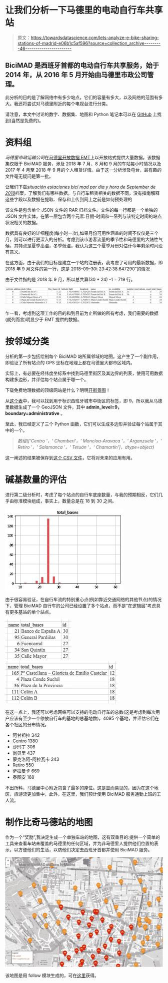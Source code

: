 # 让我们分析一下马德里的电动自行车共享站

> 原文：<https://towardsdatascience.com/lets-analyze-e-bike-sharing-stations-of-madrid-e06b1c5af596?source=collection_archive---------46----------------------->

## BiciMAD 是西班牙首都的电动自行车共享服务，始于 2014 年，从 2016 年 5 月开始由马德里市政公司管理。

此分析的目的是了解网络中有多少站点，它们的容量有多大，以及网络的范围有多大。我还将尝试对马德里附近的每个电视台进行分类。

请注意，本文中讨论的数字、数据集、地图和 Python 笔记本可以在 [GitHub](https://github.com/simboli/Analysis-of-BiciMAD) 上找到(当然是免费的)。

# 资料组

*马德里市政运输公司*在[马德里开放数据 EMT](https://opendata.emtmadrid.es/Datos-estaticos/Datos-generales-(1))上以开放格式提供大量数据。该数据集仅限于 BiciMAD 服务，涉及 2018 年 7 月、8 月和 9 月的车站每小时情况以及 2017 年 4 月至 2018 年 9 月的个人租赁详情。由于这一分析涉及电台，最有趣的文件毫无疑问是第一批。

让我们下载[*situación estaciones bici mad por día y hora de September de 2018*](https://opendata.emtmadrid.es/getattachment/8d0e5769-1fc2-4b62-ad1b-d0cc0315f3f8/Bicimad_Estacions_201809.aspx)档案，了解我们有哪些数据。与自行车租赁相关的数据不同，没有指南解释这些字段以及数据在提取、保存和上传到网上之前是如何预处理的

该文件是包含单个 JSON 文件的 RAR 归档文件。文件的每一行都是一个单独的 JSON 文件实体，在第一层包含两个元素:日期-时间和一系列与该特定时间的站点状况相关的数据。

数据具有良好的详细程度(每小时一次),如果月份可用性涵盖的时间不仅仅是三个月，则可以进行更深入的分析。考虑到该市游客流量的季节性和马德里的大陆性气候，其特点是夏季高温，冬季低温，我认为这三个夏季月份对估计今年剩余时间没有意义。

在这方面，由于我们的目标是建立一个站的注册表，我考虑了可用的最新数据，即 2018 年 9 月文件的第一行，这是 2018–09–30t 23:42:38.647290”的情况

由于文件指的是 2018 年 9 月，所以总共算(30 * 24) -1 = 719 行。

![](img/e93fd708258a842f923259d01de7e889.png)

乍一看，考虑到这项工作的目的和到目前为止所做的所有考虑，我们需要的数据(就列而言)明显少于 EMT 提供的数据。

# 按邻域分类

分析的第一步包括绘制每个 BiciMAD 站所属邻域的地图。这产生了一个副作用，即验证了所有站点的 GPS 坐标在地理上都在马德里大都市区域内。

实际上，有必要在经纬度坐标系中找到马德里街区及其边界的列表，使用可用数据构建多边形，并评估每个站点属于哪一个。

下载免费地理数据的顶级网站是什么？明明[开街景图](https://openstreetmap.org/)！

从[这个表](https://wiki.openstreetmap.org/wiki/Tag:boundary%3Dadministrative)中，我可以找到用于标识西班牙城市中街区的标签，即 9，所以我从马德里数据生成了一个 GeoJSON 文件，其中 **admin_level=9，boundary=administrative** 。

至此，我已经定义了三个 Python 函数，它们可以生成多边形并验证每个站属于其中的一个。

> *数组(['Centro '，' Chamberí'，' Moncloa-Aravaca '，' Arganzuela '，' Retiro '，' Salamanca '，' Tetuán '，' Chamartín']，dtype=object)*

这一阐述的结果被保存到[这个 CSV 文件](https://www.leansolutions.it/static/BiciMAD/df_stations.csv)，它将对未来的应用有用。

# 碱基数量的评估

进行第二级分析时，考虑了每个站点的自行车底座数量，与我的预期相反，它们几乎由标准模块组成，事实上，数量总是在 18 到 30 之间。

![](img/18101df88f551b2a061652c1830db8c5.png)

由于很容易验证，在自行车流的特别重心点(例如靠近交通网络的其他节点)的情况下，管理 BiciMAD 自行车的公司已经设置了多个站点，而不是“在逻辑层”考虑具有更多基站的单个站点。

![](img/aed0fbb2cc26643e8c8c4888bb0c2029.png)![](img/64a0f1fbdaa27c8178aa6a313a2266ac.png)

在这一点上，我还可以考虑网络可以支持的电动自行车的总数(这是考虑到每次用户应该有至少一个停放自行车的基地的总基地数)，4095 个基地，并评估它们在各个社区的分布情况。

*   阿甘祖拉 342
*   Centro 1380
*   沙玛丁 306
*   尚贝里 437
*   蒙克洛阿-阿拉瓦卡 243
*   Retiro 550
*   萨拉曼卡 669
*   泰图安 168

不出所料，马德里中心附近包含了最多的座位。这是显而易见的，因为在这个地区，旅游流更加集中，此外，在这里，我们预计使用 BiciMAD 服务通勤上班的工人流。

# 制作比奇马德站的地图

作为一个“奖励”,我决定生成一个单独车站的地图，这有双重目的:提供一个简单的工具来查看车站未覆盖的马德里的任何区域，并为非马德里人提供他们位置的表示，以方便他们的生活，以防他们决定去西班牙首都并使用 BiciMAD 服务。

![](img/3fe7d56e18a07d491690a6485c37f388.png)

该地图是用 follow 模块生成的，可在[这里](https://www.leansolutions.it/static/BiciMAD/map_stations.html)获得。